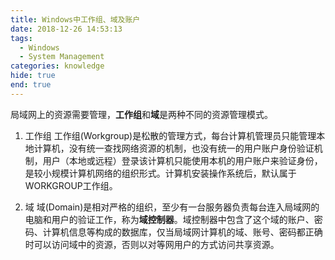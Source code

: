 ```yaml
---
title: Windows中工作组、域及账户
date: 2018-12-26 14:53:13
tags:
  - Windows
  - System Management
categories: knowledge
hide: true
end: true
---
```


局域网上的资源需要管理，**工作组**和**域**是两种不同的资源管理模式。

1. 工作组
工作组(Workgroup)是松散的管理方式，每台计算机管理员只能管理本地计算机，没有统一查找网络资源的机制，也没有统一的用户账户身份验证机制，用户（本地或远程）登录该计算机只能使用本机的用户账户来验证身份，是较小规模计算机网络的组织形式。计算机安装操作系统后，默认属于WORKGROUP工作组。

2. 域
域(Domain)是相对严格的组织，至少有一台服务器负责每台连入局域网的电脑和用户的验证工作，称为**域控制器**。域控制器中包含了这个域的账户、密码、计算机信息等构成的数据库，仅当局域网计算机的域、账号、密码都正确时可以访问域中的资源，否则以对等网用户的方式访问共享资源。